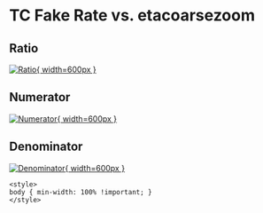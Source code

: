 # TC Fake Rate vs. etacoarsezoom

## Ratio

[![Ratio](../mtv/var/TC_fakerate_stack_etacoarsezoom.png){ width=600px }](../mtv/var/TC_fakerate_stack_etacoarsezoom.pdf)

## Numerator

[![Numerator](../mtv/num/TC_fakerate_stack_etacoarsezoom_num.png){ width=600px }](../mtv/num/TC_fakerate_stack_etacoarsezoom_num.pdf)

## Denominator

[![Denominator](../mtv/den/TC_fakerate_stack_etacoarsezoom_den.png){ width=600px }](../mtv/den/TC_fakerate_stack_etacoarsezoom_den.pdf)


``` {=html}
<style>
body { min-width: 100% !important; }
</style>
```
